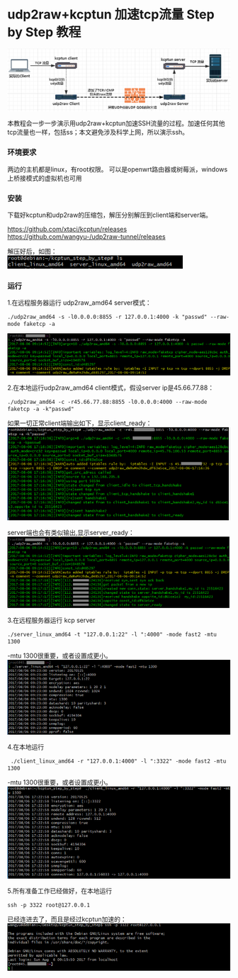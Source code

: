 # udp2raw+kcptun 加速tcp流量 Step by Step 教程
![image](kcptun_step_by_step/Capture00.PNG)

本教程会一步一步演示用udp2raw+kcptun加速SSH流量的过程。加速任何其他tcp流量也一样，包括ss；本文避免涉及科学上网，所以演示ssh。

### 环境要求
两边的主机都是linux，有root权限。 可以是openwrt路由器或树莓派，windows上桥接模式的虚拟机也可用


### 安装
下载好kcptun和udp2raw的压缩包，解压分别解压到client端和server端。

https://github.com/xtaci/kcptun/releases
https://github.com/wangyu-/udp2raw-tunnel/releases

解压好后，如图：
![image](kcptun_step_by_step/Capture0.PNG)

### 运行
1.在远程服务器运行 udp2raw_amd64 server模式：
```
./udp2raw_amd64 -s -l0.0.0.0:8855 -r 127.0.0.1:4000 -k "passwd" --raw-mode faketcp -a
```
![image](kcptun_step_by_step/Capture.PNG)

2.在本地运行udp2raw_amd64 client模式，假设server ip是45.66.77.88：
```
./udp2raw_amd64 -c -r45.66.77.88:8855 -l0.0.0.0:4000 --raw-mode faketcp -a -k"passwd"
```
如果一切正常client端输出如下，显示client_ready：
![image](kcptun_step_by_step/Capture2.PNG)

server端也会有类似输出,显示server_ready：
![image](kcptun_step_by_step/Capture3.PNG)

3.在远程服务器运行 kcp server


```
./server_linux_amd64 -t "127.0.0.1:22" -l ":4000" -mode fast2 -mtu 1300
```
-mtu 1300很重要，或者设置成更小。
![image](kcptun_step_by_step/Capture6.PNG)

4.在本地运行 


```
 ./client_linux_amd64 -r "127.0.0.1:4000" -l ":3322" -mode fast2 -mtu 1300
```
-mtu 1300很重要，或者设置成更小。
![image](kcptun_step_by_step/Capture7.PNG)

5.所有准备工作已经做好，在本地运行
```
ssh -p 3322 root@127.0.0.1
```
已经连进去了，而且是经过kcptun加速的：
![image](kcptun_step_by_step/Capture8.PNG)
